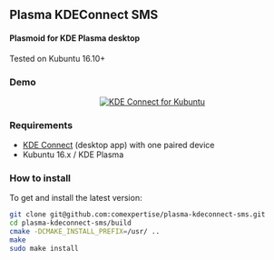 ## Plasma KDEConnect SMS
#### Plasmoid for KDE Plasma desktop

Tested on Kubuntu 16.10+

### Demo
<div align="center">
  <a href="https://youtu.be/DCGK2X_62-Y"><img src="https://img.youtube.com/vi/DCGK2X_62-Y/0.jpg" alt="KDE Connect for Kubuntu"></a>
</div>


### Requirements
* [KDE Connect](https://github.com/KDE/kdeconnect-kde) (desktop app) with one paired device
* Kubuntu 16.x / KDE Plasma

### How to install
To get and install the latest version:

```bash
git clone git@github.com:comexpertise/plasma-kdeconnect-sms.git
cd plasma-kdeconnect-sms/build
cmake -DCMAKE_INSTALL_PREFIX=/usr/ ..
make
sudo make install
```
 
